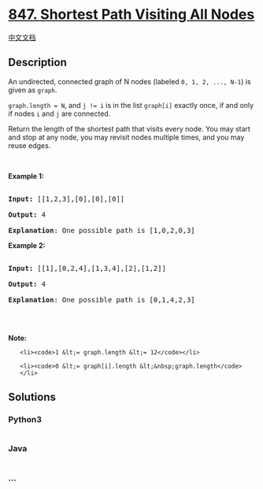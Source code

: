 # [847. Shortest Path Visiting All Nodes](https://leetcode.com/problems/shortest-path-visiting-all-nodes)

[中文文档](/solution/0800-0899/0847.Shortest%20Path%20Visiting%20All%20Nodes/README.md)

## Description
<p>An undirected, connected graph of N nodes (labeled&nbsp;<code>0, 1, 2, ..., N-1</code>) is given as <code>graph</code>.</p>



<p><code>graph.length = N</code>, and <code>j != i</code>&nbsp;is in the list&nbsp;<code>graph[i]</code>&nbsp;exactly once, if and only if nodes <code>i</code> and <code>j</code> are connected.</p>



<p>Return the length of the shortest path that visits every node. You may start and stop at any node, you may revisit nodes multiple times, and you may reuse edges.</p>



<p>&nbsp;</p>



<ol>

</ol>



<p><strong>Example 1:</strong></p>



<pre>

<strong>Input: </strong>[[1,2,3],[0],[0],[0]]

<strong>Output: </strong>4

<strong>Explanation</strong>: One possible path is [1,0,2,0,3]</pre>



<p><strong>Example 2:</strong></p>



<pre>

<strong>Input: </strong>[[1],[0,2,4],[1,3,4],[2],[1,2]]

<strong>Output: </strong>4

<strong>Explanation</strong>: One possible path is [0,1,4,2,3]

</pre>



<p>&nbsp;</p>



<p><strong>Note:</strong></p>



<ol>

	<li><code>1 &lt;= graph.length &lt;= 12</code></li>

	<li><code>0 &lt;= graph[i].length &lt;&nbsp;graph.length</code></li>

</ol>




## Solutions


<!-- tabs:start -->

### **Python3**

```python

```

### **Java**

```java

```

### **...**
```

```

<!-- tabs:end -->